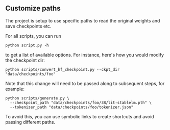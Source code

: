 ## Customize paths

The project is setup to use specific paths to read the original weights and save checkpoints etc.

For all scripts, you can run

```shell
python script.py -h
```

to get a list of available options. For instance, here's how you would modify the checkpoint dir:

```shell
python scripts/convert_hf_checkpoint.py --ckpt_dir "data/checkpoints/foo"
```

Note that this change will need to be passed along to subsequent steps, for example:

```shell
python scripts/generate.py \
  --checkpoint_path "data/checkpoints/foo/3B/lit-stablelm.pth" \
  --tokenizer_path "data/checkpoints/foo/tokenizer.json"
```

To avoid this, you can use symbolic links to create shortcuts and avoid passing different paths.
